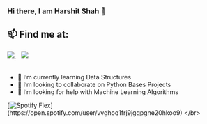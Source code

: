 ### Hi there, I am Harshit Shah 👋

## 📫 Find me at:
<table>
  <tr>
    <a href="https://www.linkedin.com/in/harshit-shah-a63130185/">
    <img src="https://img.shields.io/badge/linkedin-%230077B5.svg?&style=for-the-badge&logo=linkedin&logoColor=white" />
  </a>&nbsp;&nbsp;
   <a href="mailto:hsharshitshah0307@gmail.com">
     <img src="https://img.shields.io/badge/Gmail-D14836?style=for-the-badge&logo=gmail&logoColor=white"></a>
</table>

- 🌱 I’m currently learning Data Structures
- 👯 I’m looking to collaborate on Python Bases Projects
- 🤔 I’m looking for help with Machine Learning Algorithms

[![Spotify Flex](https://spotify-github-profile.vercel.app/api/view?uid=31q2htrwql6h6qiqtpj4nci4fx3m&cover_image=false")](https://open.spotify.com/user/vvghoq1frj9jgqpgne20hkoo9)
</br>
